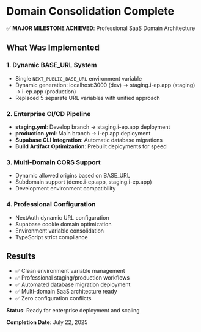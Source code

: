# Domain Consolidation Complete

✅ **MAJOR MILESTONE ACHIEVED**: Professional SaaS Domain Architecture

## What Was Implemented

### 1. Dynamic BASE_URL System
- Single `NEXT_PUBLIC_BASE_URL` environment variable
- Dynamic generation: localhost:3000 (dev) → staging.i-ep.app (staging) → i-ep.app (production)
- Replaced 5 separate URL variables with unified approach

### 2. Enterprise CI/CD Pipeline
- **staging.yml**: Develop branch → staging.i-ep.app deployment
- **production.yml**: Main branch → i-ep.app deployment  
- **Supabase CLI Integration**: Automatic database migrations
- **Build Artifact Optimization**: Prebuilt deployments for speed

### 3. Multi-Domain CORS Support
- Dynamic allowed origins based on BASE_URL
- Subdomain support (demo.i-ep.app, staging.i-ep.app)
- Development environment compatibility

### 4. Professional Configuration
- NextAuth dynamic URL configuration
- Supabase cookie domain optimization
- Environment variable consolidation
- TypeScript strict compliance

## Results
- ✅ Clean environment variable management  
- ✅ Professional staging/production workflows
- ✅ Automated database migration deployment
- ✅ Multi-domain SaaS architecture ready
- ✅ Zero configuration conflicts

**Status**: Ready for enterprise deployment and scaling

**Completion Date**: July 22, 2025